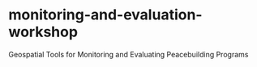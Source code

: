 # monitoring-and-evaluation-workshop
Geospatial Tools for Monitoring and Evaluating Peacebuilding Programs
